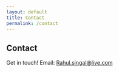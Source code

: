 ```yaml
---
layout: default
title: Contact
permalink: /contact
---
```


## Contact

Get in touch!
Email: Rahul.singal@live.com

<form>
  <!-- Form stuff -->
</form>
